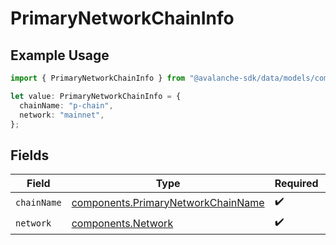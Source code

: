 # PrimaryNetworkChainInfo

## Example Usage

```typescript
import { PrimaryNetworkChainInfo } from "@avalanche-sdk/data/models/components";

let value: PrimaryNetworkChainInfo = {
  chainName: "p-chain",
  network: "mainnet",
};
```

## Fields

| Field                                                                                    | Type                                                                                     | Required                                                                                 | Description                                                                              | Example                                                                                  |
| ---------------------------------------------------------------------------------------- | ---------------------------------------------------------------------------------------- | ---------------------------------------------------------------------------------------- | ---------------------------------------------------------------------------------------- | ---------------------------------------------------------------------------------------- |
| `chainName`                                                                              | [components.PrimaryNetworkChainName](../../models/components/primarynetworkchainname.md) | :heavy_check_mark:                                                                       | N/A                                                                                      |                                                                                          |
| `network`                                                                                | [components.Network](../../models/components/network.md)                                 | :heavy_check_mark:                                                                       | N/A                                                                                      | mainnet                                                                                  |